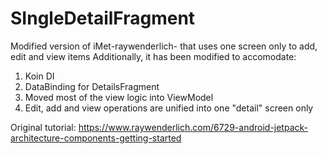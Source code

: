 # SIngleDetailFragment
Modified version of iMet-raywenderlich- that uses one screen only to add, edit and view items
Additionally, it has been modified to accomodate:
  1. Koin DI
  2. DataBinding for DetailsFragment
  3. Moved most of the view logic into ViewModel
  4. Edit, add and view operations are unified into one "detail" screen only
  
  Original tutorial: https://www.raywenderlich.com/6729-android-jetpack-architecture-components-getting-started
